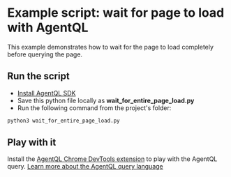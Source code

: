 # Example script: wait for page to load with AgentQL

This example demonstrates how to wait for the page to load completely before querying the page.

## Run the script

* [Install AgentQL SDK](https://docs.agentql.com/docs/installation/sdk-installation)
* Save this python file locally as **wait_for_entire_page_load.py**
* Run the following command from the project's folder:
```bash
python3 wait_for_entire_page_load.py
```

## Play with it

Install the [AgentQL Chrome DevTools extension](https://docs.agentql.com/docs/installation/chrome-extension-installation/) to play with the AgentQL query. [Learn more about the AgentQL query language](https://docs.agentql.com/docs/agentql-query/query-intro)